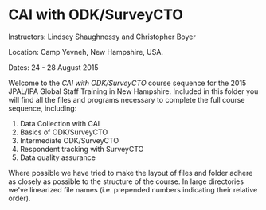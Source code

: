 CAI with ODK/SurveyCTO
==================
Instructors: Lindsey Shaughnessy and Christopher Boyer

Location: Camp Yevneh, New Hampshire, USA.

Dates: 24 - 28 August 2015

Welcome to the *CAI with ODK/SurveyCTO* course sequence for the 2015 JPAL/IPA
Global Staff Training in New Hampshire. Included in this folder you will find
all the files and programs necessary to complete the full course sequence, including:

1. Data Collection with CAI
2. Basics of ODK/SurveyCTO
3. Intermediate ODK/SurveyCTO
4. Respondent tracking with SurveyCTO
5. Data quality assurance

Where possible we have tried to make the layout of files and folder adhere as closely
as possible to the structure of the course. In large directories we've linearized
file names (i.e. prepended numbers indicating their relative order).
